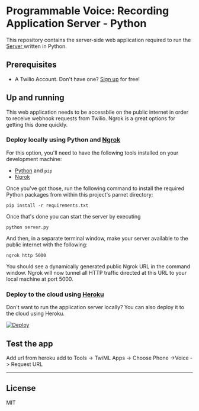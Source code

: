 Programmable Voice: Recording Application Server - Python
===
This repository contains the server-side web application required to run the 
[Server ](https://www.twilio.com/docs/quickstart/python/twiml/record-caller-leave-message) written in Python.



Prerequisites
---

* A Twilio Account. Don't have one? [Sign up](https://www.twilio.com/try-twilio) for free!

Up and running
---

This web application needs to be accessbile on the public internet in order to receive webhook requests from Twilio. Ngrok is a great options for getting this done quickly.

### Deploy locally using Python and [Ngrok](https://ngrok.com/)

For this option, you'll need to have the following tools installed on your development machine:

* [Python](https://www.python.org/) and `pip`
* [Ngrok](https://ngrok.com/)

Once you've got those, run the following command to install the required Python packages from within this project's parnet directory:

    pip install -r requirements.txt

Once that's done you can start the server by executing

    python server.py

And then, in a separate terminal window, make your server available to the public internet with the following:

    ngrok http 5000

You should see a dynamically generated public Ngrok URL in the command window. Ngrok will now tunnel all HTTP traffic directed at this URL to your local machine at port 5000.


### Deploy to the cloud using [Heroku](https://heroku.com)

Don't want to run the application server locally? You can also deploy it to the cloud using Heroku.

[![Deploy](https://www.herokucdn.com/deploy/button.png)](https://heroku.com/deploy)

Test the app
---

Add url from heroku add to Tools -> TwiML Apps -> Choose Phone ->Voice -> Request URL

---


License
---
MIT
